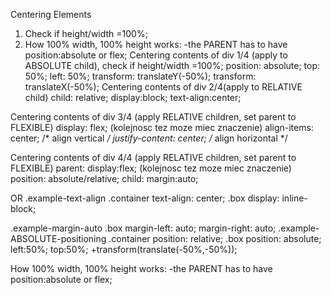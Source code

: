 Centering Elements
1. Check if height/width =100%;
2. How 100% width, 100% height works:
-the PARENT has to have position:absolute or flex;
Centering contents of div 1/4 (apply to ABSOLUTE child), check if height/width =100%;
position: absolute;
top: 50%;
left: 50%;
transform: translateY(-50%);
transform: translateX(-50%);
Centering contents of div 2/4(apply to RELATIVE child)
child: relative;
display:block;
text-align:center;

Centering contents of div 3/4 (apply RELATIVE children, set parent to FLEXIBLE)
display: flex; (kolejnosc tez moze miec znaczenie)
align-items: center; /* align vertical */
justify-content: center; /* align horizontal */

Centering contents of div 4/4  (apply RELATIVE children, set parent to FLEXIBLE)
parent: 
display:flex; (kolejnosc tez moze miec znaczenie)
position: absolute/relative;
child:
margin:auto;

OR
.example-text-align
	.container
text-align: center;
	.box
display: inline-block;

.example-margin-auto
	.box
margin-left: auto;
margin-right: auto; 
.example-ABSOLUTE-positioning
	.container
position: relative;
	.box
position: absolute;
left:50%;
top:50%;
+transform(translate(-50%,-50%));

How 100% width, 100% height works:
-the PARENT has to have position:absolute or flex;
